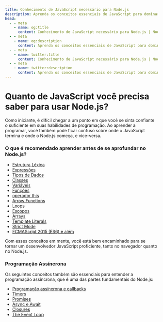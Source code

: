 ```yaml
---
title: Conhecimento de JavaScript necessário para Node.js
description: Aprenda os conceitos essenciais de JavaScript para dominar o Node.js, incluindo estrutura léxica, expressões, tipos de dados, classes, variáveis, funções e programação assíncrona.
head:
  - - meta
    - name: og:title
      content: Conhecimento de JavaScript necessário para Node.js | Node.js - iDoc.dev
  - - meta
    - name: og:description
      content: Aprenda os conceitos essenciais de JavaScript para dominar o Node.js, incluindo estrutura léxica, expressões, tipos de dados, classes, variáveis, funções e programação assíncrona.
  - - meta
    - name: twitter:title
      content: Conhecimento de JavaScript necessário para Node.js | Node.js - iDoc.dev
  - - meta
    - name: twitter:description
      content: Aprenda os conceitos essenciais de JavaScript para dominar o Node.js, incluindo estrutura léxica, expressões, tipos de dados, classes, variáveis, funções e programação assíncrona.
---
```



# Quanto de JavaScript você precisa saber para usar Node.js?

Como iniciante, é difícil chegar a um ponto em que você se sinta confiante o suficiente em suas habilidades de programação. Ao aprender a programar, você também pode ficar confuso sobre onde o JavaScript termina e onde o Node.js começa, e vice-versa.

### O que é recomendado aprender antes de se aprofundar no Node.js?

+ [Estrutura Léxica](https://developer.mozilla.org/en-US/docs/Web/JavaScript/Reference/Lexical_grammar)
+ [Expressões](https://developer.mozilla.org/en-US/docs/Web/JavaScript/Reference/Operators)
+ [Tipos de Dados](https://developer.mozilla.org/en-US/docs/Web/JavaScript/Data_structures)
+ [Classes](https://developer.mozilla.org/en-US/docs/Web/JavaScript/Reference/Classes)
+ [Variáveis](https://developer.mozilla.org/en-US/docs/Learn/JavaScript/First_steps/Variables#what-is-a-variable)
+ [Funções](https://developer.mozilla.org/en-US/docs/Web/JavaScript/Guide/Functions)
+ [operador this](https://developer.mozilla.org/en-US/docs/Web/JavaScript/Reference/Operators/this)
+ [Arrow Functions](https://developer.mozilla.org/en-US/docs/Web/JavaScript/Reference/Functions/Arrow_functions)
+ [Loops](https://developer.mozilla.org/en-US/docs/Web/JavaScript/Guide/Loops_and_iteration)
+ [Escopos](https://developer.mozilla.org/en-US/docs/Glossary/Scope)
+ [Arrays](https://developer.mozilla.org/en-US/docs/Web/JavaScript/Reference/Global_Objects/Array)
+ [Template Literals](https://developer.mozilla.org/en-US/docs/Web/JavaScript/Reference/Template_literals)
+ [Strict Mode](https://developer.mozilla.org/en-US/docs/Web/JavaScript/Reference/Strict_mode)
+ [ECMAScript 2015 (ES6) e além](https://nodejs.org/en/learn/getting-started/ecmascript-2015-es6-and-beyond)

Com esses conceitos em mente, você está bem encaminhado para se tornar um desenvolvedor JavaScript proficiente, tanto no navegador quanto no Node.js.

### Programação Assíncrona

Os seguintes conceitos também são essenciais para entender a programação assíncrona, que é uma das partes fundamentais do Node.js:

+ [Programação assíncrona e callbacks](https://developer.mozilla.org/en-US/docs/Learn/JavaScript/Asynchronous/Introducing)
+ [Timers](https://developer.mozilla.org/en-US/docs/Web/API/setTimeout)
+ [Promises](https://developer.mozilla.org/en-US/docs/Web/JavaScript/Guide/Using_promises)
+ [Async e Await](https://developer.mozilla.org/en-US/docs/Web/JavaScript/Reference/Statements/async_function)
+ [Closures](https://developer.mozilla.org/en-US/docs/Web/JavaScript/Closures)
+ [The Event Loop](https://developer.mozilla.org/en-US/docs/Web/JavaScript/EventLoop)

